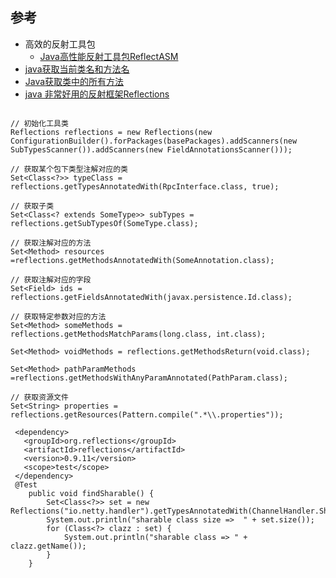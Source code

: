## 参考
- 高效的反射工具包
    - [Java高性能反射工具包ReflectASM](https://www.cnblogs.com/juetoushan/p/7724793.html)
- [java获取当前类名和方法名](https://www.cnblogs.com/wanshiming/p/8241700.html)
- [Java获取类中的所有方法](https://blog.csdn.net/u011983531/article/details/80248945)
- [java 非常好用的反射框架Reflections](https://blog.csdn.net/chenwiehuang/article/details/83114641)
```

// 初始化工具类
Reflections reflections = new Reflections(new ConfigurationBuilder().forPackages(basePackages).addScanners(new SubTypesScanner()).addScanners(new FieldAnnotationsScanner()));
 
// 获取某个包下类型注解对应的类
Set<Class<?>> typeClass = reflections.getTypesAnnotatedWith(RpcInterface.class, true);
 
// 获取子类
Set<Class<? extends SomeType>> subTypes = reflections.getSubTypesOf(SomeType.class);
 
// 获取注解对应的方法
Set<Method> resources =reflections.getMethodsAnnotatedWith(SomeAnnotation.class);
 
// 获取注解对应的字段
Set<Field> ids = reflections.getFieldsAnnotatedWith(javax.persistence.Id.class);
 
// 获取特定参数对应的方法
Set<Method> someMethods = reflections.getMethodsMatchParams(long.class, int.class);
 
Set<Method> voidMethods = reflections.getMethodsReturn(void.class);
 
Set<Method> pathParamMethods =reflections.getMethodsWithAnyParamAnnotated(PathParam.class);
 
// 获取资源文件
Set<String> properties = reflections.getResources(Pattern.compile(".*\\.properties"));

```
```
 <dependency>
   <groupId>org.reflections</groupId>
   <artifactId>reflections</artifactId>
   <version>0.9.11</version>
   <scope>test</scope>
 </dependency>
 @Test
    public void findSharable() {
        Set<Class<?>> set = new Reflections("io.netty.handler").getTypesAnnotatedWith(ChannelHandler.Sharable.class);
        System.out.println("sharable class size =>  " + set.size());
        for (Class<?> clazz : set) {
            System.out.println("sharable class => " + clazz.getName());
        }
    }
```